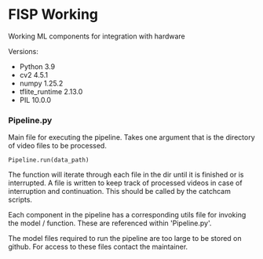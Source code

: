 # FISP Working

Working ML components for integration with hardware

Versions:
- Python 			3.9
- cv2 				4.5.1
- numpy 			1.25.2
- tflite_runtime	2.13.0
- PIL 				10.0.0

### Pipeline.py

Main file for executing the pipeline.
Takes one argument that is the directory of video files to be processed. 

`Pipeline.run(data_path)`

The function will iterate through each file in the dir until it is finished or is interrupted. 
A file is written to keep track of processed videos in case of interruption and continuation.
This should be called by the catchcam scripts.

Each component in the pipeline has a corresponding utils file for invoking the model / function. 
These are referenced within 'Pipeline.py'.

The model files required to run the pipeline are too large to be stored on github. 
For access to these files contact the maintainer.